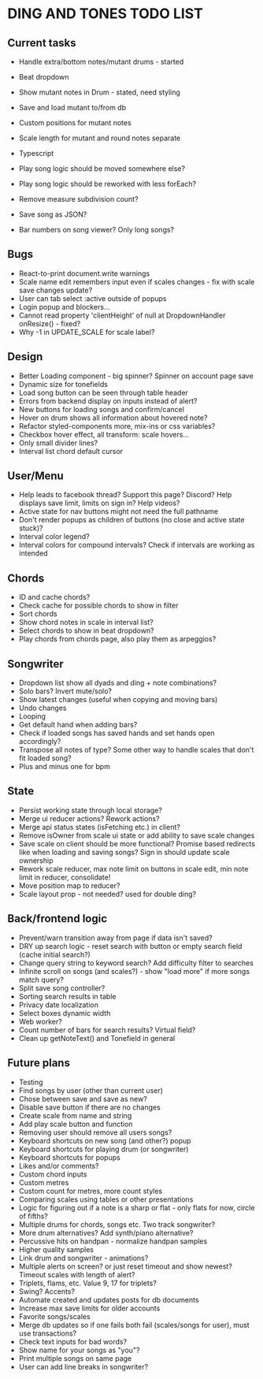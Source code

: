 # DING AND TONES TODO LIST

## Current tasks

* Handle extra/bottom notes/mutant drums - started
* Beat dropdown
* Show mutant notes in Drum - stated, need styling
* Save and load mutant to/from db
* Custom positions for mutant notes
* Scale length for mutant and round notes separate

* Typescript
* Play song logic should be moved somewhere else?
* Play song logic should be reworked with less forEach?
* Remove measure subdivision count?
* Save song as JSON?
* Bar numbers on song viewer? Only long songs?

## Bugs

* React-to-print document.write warnings
* Scale name edit remembers input even if scales changes - fix with scale save changes update?
* User can tab select :active outside of popups
* Login popup and blockers...
* Cannot read property 'clientHeight' of null at DropdownHandler onResize() - fixed?
* Why -1 in UPDATE_SCALE for scale label?

## Design

* Better Loading component - big spinner? Spinner on account page save
* Dynamic size for tonefields
* Load song button can be seen through table header
* Errors from backend display on inputs instead of alert?
* New buttons for loading songs and confirm/cancel
* Hover on drum shows all information about hovered note?
* Refactor styled-components more, mix-ins or css variables?
* Checkbox hover effect, all transform: scale hovers...
* Only small divider lines?
* Interval list chord default cursor

## User/Menu

* Help leads to facebook thread? Support this page? Discord? Help displays save limit, limits on sign in? Help videos?
* Active state for nav buttons might not need the full pathname
* Don't render popups as children of buttons (no close and active state stuck)?
* Interval color legend?
* Interval colors for compound intervals? Check if intervals are working as intended

## Chords

* ID and cache chords?
* Check cache for possible chords to show in filter
* Sort chords
* Show chord notes in scale in interval list?
* Select chords to show in beat dropdown?
* Play chords from chords page, also play them as arpeggios?

## Songwriter

* Dropdown list show all dyads and ding + note combinations?
* Solo bars? Invert mute/solo?
* Show latest changes (useful when copying and moving bars)
* Undo changes
* Looping
* Get default hand when adding bars?
* Check if loaded songs has saved hands and set hands open accordingly?
* Transpose all notes of type? Some other way to handle scales that don't fit loaded song?
* Plus and minus one for bpm

## State

* Persist working state through local storage?
* Merge ui reducer actions? Rework actions?
* Merge api status states (isFetching etc.) in client?
* Remove isOwner from scale ui state or add ability to save scale changes
* Save scale on client should be more functional? Promise based redirects like when loading and saving songs? Sign in should update scale ownership
* Rework scale reducer, max note limit on buttons in scale edit, min note limit in reducer, consolidate!
* Move position map to reducer?
* Scale layout prop - not needed? used for double ding?

## Back/frontend logic

* Prevent/warn transition away from page if data isn't saved?
* DRY up search logic - reset search with button or empty search field (cache initial search?)
* Change query string to keyword search? Add difficulty filter to searches
* Infinite scroll on songs (and scales?) - show "load more" if more songs match query?
* Split save song controller?
* Sorting search results in table
* Privacy date localization
* Select boxes dynamic width
* Web worker?
* Count number of bars for search results? Virtual field?
* Clean up getNoteText() and Tonefield in general

## Future plans

* Testing
* Find songs by user (other than current user)
* Chose between save and save as new?
* Disable save button if there are no changes
* Create scale from name and string
* Add play scale button and function
* Removing user should remove all users songs?
* Keyboard shortcuts on new song (and other?) popup
* Keyboard shortcuts for playing drum (or songwriter)
* Keyboard shortcuts for popups
* Likes and/or comments?
* Custom chord inputs
* Custom metres
* Custom count for metres, more count styles
* Comparing scales using tables or other presentations
* Logic for figuring out if a note is a sharp or flat - only flats for now, circle of fifths?
* Multiple drums for chords, songs etc. Two track songwriter?
* More drum alternatives? Add synth/piano alternative?
* Percussive hits on handpan - normalize handpan samples
* Higher quality samples
* Link drum and songwriter - animations?
* Multiple alerts on screen? or just reset timeout and show newest? Timeout scales with length of alert?
* Triplets, flams, etc. Value 9, 17 for triplets?
* Swing? Accents?
* Automate created and updates posts for db documents
* Increase max save limits for older accounts
* Favorite songs/scales
* Merge db updates so if one fails both fail (scales/songs for user), must use transactions?
* Check text inputs for bad words?
* Show name for your songs as "you"?
* Print multiple songs on same page
* User can add line breaks in songwriter?
